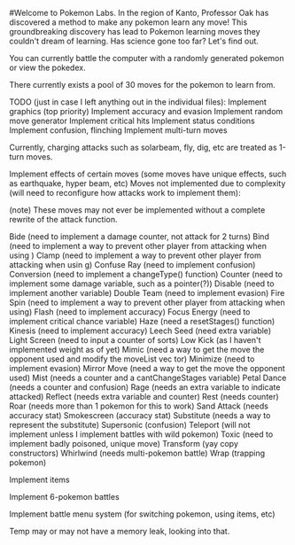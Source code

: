 #Welcome to Pokemon Labs.
In the region of Kanto, Professor Oak has discovered a method to make any pokemon learn any move!
This groundbreaking discovery has lead to Pokemon learning moves they couldn't dream of learning.
Has science gone too far? Let's find out.


You can currently battle the computer with a randomly generated pokemon or view the pokedex.

There currently exists a pool of 30 moves for the pokemon to learn from.


TODO (just in case I left anything out in the individual files):
Implement graphics (top priority)
Implement accuracy and evasion
Implement random move generator
Implement critical hits
Implement status conditions
Implement confusion, flinching
Implement multi-turn moves

Currently, charging attacks such as solarbeam, fly, dig, etc are treated
as 1-turn moves.

Implement effects of certain moves (some moves have unique effects, such as earthquake, hyper beam, etc)
Moves not implemented due to complexity (will need to reconfigure how attacks work to implement them):

(note) These moves may not ever be implemented without
a complete rewrite of the attack function.

Bide (need to implement a damage counter, not attack for 2 turns)
Bind (need to implement a way to prevent other player from attacking when using
)
Clamp (need to implement a way to prevent other player from attacking when usin
g)
Confuse Ray (need to implement confusion)
Conversion (need to implement a changeType() function)
Counter (need to implement some damage variable, such as a pointer(?))
Disable (need to implement another variable)
Double Team (need to implement evasion)
Fire Spin (need to implement a way to prevent other player from attacking when
using)
Flash (need to implement accuracy)
Focus Energy (need to implement critical chance variable)
Haze (need a resetStages() function)
Kinesis (need to implement accuracy)
Leech Seed (need extra variable)
Light Screen (need to input a counter of sorts)
Low Kick (as I haven't implemented weight as of yet)
Mimic (need a way to get the move the opponent used and modify the moveList vec
tor)
Minimize (need to implement evasion)
Mirror Move (need a way to get the move the opponent used)
Mist (needs a counter and a cantChangeStages variable)
Petal Dance (needs a counter and confusion)
Rage (needs an extra variable to indicate attacked)
Reflect (needs extra variable and counter)
Rest (needs counter)
Roar (needs more than 1 pokemon for this to work)
Sand Attack (needs accuracy stat)
Smokescreen (accuracy stat)
Substitute (needs a way to represent the substitute)
Supersonic (confusion)
Teleport (will not implement unless I implement battles with wild pokemon)
Toxic (need to implement badly poisoned, unique move)
Transform (yay copy constructors)
Whirlwind (needs multi-pokemon battle)
Wrap (trapping pokemon)

Implement items

Implement 6-pokemon battles

Implement battle menu system (for switching pokemon, using items, etc)


Temp may or may not have a memory leak, looking into that.